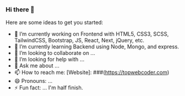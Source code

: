 ### Hi there 👋

Here are some ideas to get you started:

- 🔭 I’m currently working on Frontend with HTML5, CSS3, SCSS, TailwindCSS, Bootstrap, JS, React, Next, jQuery, etc.
- 🌱 I’m currently learning Backend using Node, Mongo, and express.
- 👯 I’m looking to collaborate on ...
- 🤔 I’m looking for help with ...
- 💬 Ask me about ...
- 📫 How to reach me: [Website]: ###(https://topwebcoder.com)
- 😄 Pronouns: ...
- ⚡ Fun fact: ... I'm half finish.
